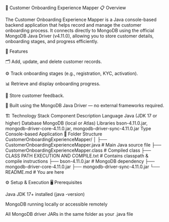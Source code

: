 🧭 Customer Onboarding Experience Mapper
📋 Overview

The Customer Onboarding Experience Mapper is a Java console-based backend application that helps record and manage the customer onboarding process.
It connects directly to MongoDB using the official MongoDB Java Driver (v4.11.0), allowing you to store customer details, onboarding stages, and progress efficiently.

🚀 Features

🗂️ Add, update, and delete customer records.

⚙️ Track onboarding stages (e.g., registration, KYC, activation).

📊 Retrieve and display onboarding progress.

💬 Store customer feedback.

🧩 Built using the MongoDB Java Driver — no external frameworks required.

🏗️ Technology Stack
Component	Description
Language	Java (JDK 17 or higher)
Database	MongoDB (local or Atlas)
Libraries	bson-4.11.0.jar, mongodb-driver-core-4.11.0.jar, mongodb-driver-sync-4.11.0.jar
Type	Console-based Application
📂 Folder Structure
CustomerOnboardingExperienceMapper/
│
├── CustomerOnboardingExperienceMapper.java     # Main Java source file
├── CustomerOnboardingExperienceMapper.class    # Compiled class
├── CLASS PATH EXECUTION AND COMPILE.txt        # Contains classpath & compile instructions
├── bson-4.11.0.jar                             # MongoDB dependency
├── mongodb-driver-core-4.11.0.jar
├── mongodb-driver-sync-4.11.0.jar
└── README.md                                   # You are here

⚙️ Setup & Execution
🖥️ Prerequisites

Java JDK 17+ installed (java -version)

MongoDB running locally or accessible remotely

All MongoDB driver JARs in the same folder as your .java file
